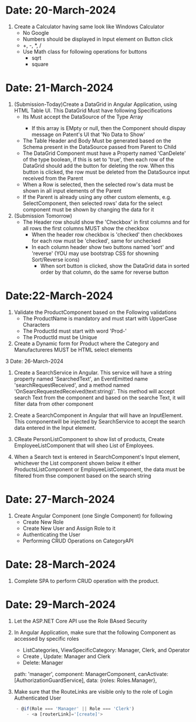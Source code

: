 # Date: 20-March-2024
1. Create a Calculator having same look like Windows Calculator
    - No Google
    - Numbers should be displayed in Input element on Button click
    -   +, -, *, /
    - Use Math class for following operations   for buttons
        - sqrt
        - square
    
# Date: 21-March-2024

1. (Submission-Today)Create a DataGrid in Angular Application, using HTML Table UI. This DataGrid Must have following Specifications
    - Its Must accept the DataSource of the Type Array<any>
        - If this array is EMpty or null, then the Component should dispay message on Patent's UI that 'No Data to Show'
    - The Table Header and Body Must be generated based on the Schema present in the DataSource passed from Parent to Child
    - The DataGrid Component must have a Property named 'CanDelete' of the type boolean, if this is set to 'true', then each row of the DataGrid should add the button for deleting the row. When this button is clicked, the row must be deleted from the DataSource input received from the Parent
    - When a Row is selected, then the selected row's data must be shown in all input elements of the Parent  
    - If the Parent is already using any other custom elements, e.g. SelectComponent, then selected rows' data for the select component must be shown by changing the data for it
2. (Submission Tomorrow)
    - The Header row should show the 'Checkbox' in first columns and for all rows the first columns MUST show the checkbox
        - When the header row checkbox is 'checked' then checkboxes for each row must be 'checked', same for unchecked
        - In each column header show two buttons named 'sort' and 'reverse' (YOU may use bootstrap CSS for showning Sort/Reverse icons)
            - When sort button is clicked, show the DataGrid data in sorted order by that column, do the same for reverse button

# Date:22-March-2024

1. Validate the ProductComponent based on the Following validations
    - The ProductName is mandatory and must start with UpperCase Characters
    - The ProductId must start with word 'Prod-'
    - The ProductId must be Unique
2. Create a Dynamic form for Product where the Category and Manufactureres MUST be HTML select elements  


3 Date: 26-March-2024

1. Create a SearchService in Angular. This service will have a string property named 'SearchedText', an EventEmitted name 'searchRequestReceived', and a method named 'OnSearcRequestedReceived(text:string)'. This method will accept search Text from the component and based on the searche Text, it will filter data from other component

2. Create a SearchComponent in Angular that will have an InputElement. This componentwill be injected by SearchService to accept the search data entered in the Input element.

3. CReate PersonListComponent to show list of products, Create EmployeeListComponent that will sheo List of Employees. 

4. When a Search text is entered in SearchComponent's Input element, whichever the List component shown below it either ProductsListComponent or EmployeeListComponent, the data must be filtered from thse component based on the search string


# Date: 27-March-2024
1. Create Angular Component (one Single Component) for following
    - Create New Role
    - Create New User and Assign Role to it
    - Authenticating the User
    - Performing CRUD Operations on CategoryAPI
# Date: 28-March-2024
1. Complete SPA to perform CRUD operation with the product. 

# Date: 29-March-2024
1. Let the ASP.NET Core API use the Role BAsed Security
2. In Angular Application, make sure that the following Component as accessed by specific roles
    - ListCategories, ViewSpecificCategory: Manager, Clerk, and Operator
    - Create , Update: Manager and Clerk
    - Delete: Manager

    path: 'manager', component: ManagerComponent, canActivate: [AuthorizationGuardService],
    data: {roles: Roles.Manager},    
3. Make sure that the RouteLinks are visible only to the role of Login Authenticated User
````javascript
    - @if(Role === 'Manager' || Role === 'Clerk')
        - <a [routerLink]='[create]'>
````
